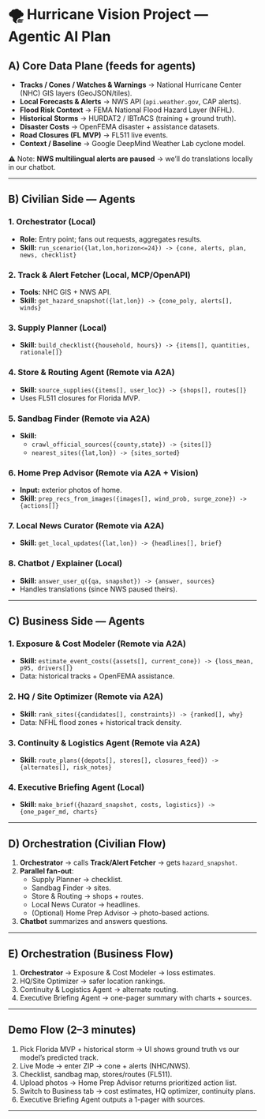 # 🌪️ Hurricane Vision Project — Agentic AI Plan

## A) Core Data Plane (feeds for agents)

- **Tracks / Cones / Watches & Warnings** → National Hurricane Center (NHC) GIS layers (GeoJSON/tiles).  
- **Local Forecasts & Alerts** → NWS API (`api.weather.gov`, CAP alerts).  
- **Flood Risk Context** → FEMA National Flood Hazard Layer (NFHL).  
- **Historical Storms** → HURDAT2 / IBTrACS (training + ground truth).  
- **Disaster Costs** → OpenFEMA disaster + assistance datasets.  
- **Road Closures (FL MVP)** → FL511 live events.  
- **Context / Baseline** → Google DeepMind Weather Lab cyclone model.  

⚠️ Note: **NWS multilingual alerts are paused** → we’ll do translations locally in our chatbot.

---

## B) Civilian Side — Agents

### 1. Orchestrator (Local)
- **Role:** Entry point; fans out requests, aggregates results.  
- **Skill:** `run_scenario({lat,lon,horizon<=24}) -> {cone, alerts, plan, news, checklist}`

### 2. Track & Alert Fetcher (Local, MCP/OpenAPI)
- **Tools:** NHC GIS + NWS API.  
- **Skill:** `get_hazard_snapshot({lat,lon}) -> {cone_poly, alerts[], winds}`

### 3. Supply Planner (Local)
- **Skill:** `build_checklist({household, hours}) -> {items[], quantities, rationale[]}`

### 4. Store & Routing Agent (Remote via A2A)
- **Skill:** `source_supplies({items[], user_loc}) -> {shops[], routes[]}`  
- Uses FL511 closures for Florida MVP.

### 5. Sandbag Finder (Remote via A2A)
- **Skill:**  
  - `crawl_official_sources({county,state}) -> {sites[]}`  
  - `nearest_sites({lat,lon}) -> {sites_sorted}`

### 6. Home Prep Advisor (Remote via A2A + Vision)
- **Input:** exterior photos of home.  
- **Skill:** `prep_recs_from_images({images[], wind_prob, surge_zone}) -> {actions[]}`

### 7. Local News Curator (Remote via A2A)
- **Skill:** `get_local_updates({lat,lon}) -> {headlines[], brief}`

### 8. Chatbot / Explainer (Local)
- **Skill:** `answer_user_q({qa, snapshot}) -> {answer, sources}`  
- Handles translations (since NWS paused theirs).

---

## C) Business Side — Agents

### 1. Exposure & Cost Modeler (Remote via A2A)
- **Skill:** `estimate_event_costs({assets[], current_cone}) -> {loss_mean, p95, drivers[]}`  
- Data: historical tracks + OpenFEMA assistance.

### 2. HQ / Site Optimizer (Remote via A2A)
- **Skill:** `rank_sites({candidates[], constraints}) -> {ranked[], why}`  
- Data: NFHL flood zones + historical track density.

### 3. Continuity & Logistics Agent (Remote via A2A)
- **Skill:** `route_plans({depots[], stores[], closures_feed}) -> {alternates[], risk_notes}`

### 4. Executive Briefing Agent (Local)
- **Skill:** `make_brief({hazard_snapshot, costs, logistics}) -> {one_pager_md, charts}`

---

## D) Orchestration (Civilian Flow)

1. **Orchestrator** → calls **Track/Alert Fetcher** → gets `hazard_snapshot`.  
2. **Parallel fan-out**:  
   - Supply Planner → checklist.  
   - Sandbag Finder → sites.  
   - Store & Routing → shops + routes.  
   - Local News Curator → headlines.  
   - (Optional) Home Prep Advisor → photo-based actions.  
3. **Chatbot** summarizes and answers questions.

---

## E) Orchestration (Business Flow)

1. **Orchestrator** → Exposure & Cost Modeler → loss estimates.  
2. HQ/Site Optimizer → safer location rankings.  
3. Continuity & Logistics Agent → alternate routing.  
4. Executive Briefing Agent → one-pager summary with charts + sources.

---

## Demo Flow (2–3 minutes)

1. Pick Florida MVP + historical storm → UI shows ground truth vs our model’s predicted track.  
2. Live Mode → enter ZIP → cone + alerts (NHC/NWS).  
3. Checklist, sandbag map, stores/routes (FL511).  
4. Upload photos → Home Prep Advisor returns prioritized action list.  
5. Switch to Business tab → cost estimates, HQ optimizer, continuity plans.  
6. Executive Briefing Agent outputs a 1-pager with sources.

---
